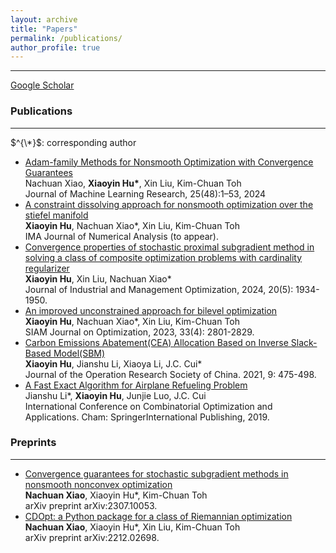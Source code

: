 ```yaml
---
layout: archive
title: "Papers"
permalink: /publications/
author_profile: true
---
```


<!---
{% if author.googlescholar %}
  You can also find my articles on <u><a href="{{author.googlescholar}}">my Google Scholar profile</a>.</u>
{% endif %}
-->
<!---
{% include base_path %}
-->
<!---
{% for post in site.publications reversed %}
  {% include archive-single.html %}
{% endfor %}
-->


- - -



[Google Scholar](https://scholar.google.com/citations?view_op=list_works&user=vw7ahnAAAAAJ)



### Publications

------

$^{\*}$: corresponding author

* [Adam-family Methods for Nonsmooth Optimization with Convergence Guarantees](https://arxiv.org/pdf/2305.03938) <br>
  Nachuan Xiao, <strong>Xiaoyin Hu*</strong>, Xin Liu, Kim-Chuan Toh <br>
  Journal of Machine Learning Research, 25(48):1–53, 2024 <br>
* [A constraint dissolving approach for nonsmooth optimization over the stiefel manifold](https://doi.org/10.1093/imanum/drad098) <br>
  <strong>Xiaoyin Hu</strong>, Nachuan Xiao*, Xin Liu, Kim-Chuan Toh <br>
  IMA Journal of Numerical Analysis (to appear). <br>
* [Convergence properties of stochastic proximal subgradient method in solving a class of composite optimization problems with cardinality regularizer](https://www.aimsciences.org/article/doi/10.3934/jimo.2023149) <br>
  <strong>Xiaoyin Hu</strong>, Xin Liu, Nachuan Xiao* <br>
  Journal of Industrial and Management Optimization, 2024, 20(5): 1934-1950. <br>
* [An improved unconstrained approach for bilevel optimization](https://epubs.siam.org/doi/full/10.1137/22M1513034) <br>
  <strong>Xiaoyin Hu</strong>, Nachuan Xiao*, Xin Liu, Kim-Chuan Toh <br>
  SIAM Journal on Optimization, 2023, 33(4): 2801-2829. <br>
* [Carbon Emissions Abatement(CEA) Allocation Based on Inverse Slack-Based Model(SBM) ](https://link.springer.com/article/10.1007/s40305-020-00303-y) <br>
  <strong>Xiaoyin Hu</strong>, Jianshu Li, Xiaoya Li, J.C. Cui* <br>
  Journal of the Operation Research Society of China. 2021, 9: 475-498. <br>
* [A Fast Exact Algorithm for Airplane Refueling Problem](https://link.springer.com/chapter/10.1007/978-3-030-36412-0_25) <br>
  Jianshu Li*, <strong>Xiaoyin Hu</strong>, Junjie Luo, J.C. Cui <br>
  International Conference on Combinatorial Optimization and Applications. Cham: SpringerInternational Publishing, 2019. <br>

### Preprints

------


* [Convergence guarantees for stochastic subgradient methods in nonsmooth nonconvex optimization](https://arxiv.org/pdf/2307.10053) <br>
  <strong>Nachuan Xiao</strong>, Xiaoyin Hu*, Kim-Chuan Toh <br>
  arXiv preprint arXiv:2307.10053. <br>
* [CDOpt: a Python package for a class of Riemannian optimization](https://arxiv.org/pdf/2212.02698) <br>
  <strong>Nachuan Xiao</strong>, Xiaoyin Hu*, Xin Liu, Kim-Chuan Toh <br>
  arXiv preprint arXiv:2212.02698. <br>

